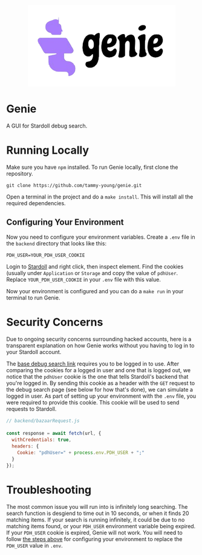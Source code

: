<p align="center">
  <img src="https://github.com/tammy-young/genie/blob/main/frontend/public/genie-logo.png" />
</p>

# Genie
A GUI for Stardoll debug search.

# Running Locally
Make sure you have `npm` installed.
To run Genie locally, first clone the repository.
```
git clone https://github.com/tammy-young/genie.git
```
Open a terminal in the project and do a `make install`. This will install all the required dependencies.

## Configuring Your Environment
Now you need to configure your environment variables. Create a `.env` file in the `backend` directory that looks like this:
```
PDH_USER=YOUR_PDH_USER_COOKIE
```
Login to [Stardoll](http://www.stardoll.com/en/) and right click, then inspect element. Find the cookies (usually under `Application` or `Storage` and copy the value of `pdhUser`. Replace `YOUR_PDH_USER_COOKIE` in your `.env` file with this value.

Now your environment is configured and you can do a `make run` in your terminal to run Genie.

# Security Concerns
Due to ongoing security concerns surrounding hacked accounts, here is a transparent explanation on how Genie works without you having to log in to your Stardoll account.

The [base debug search link](https://www.stardoll.com/en/com/user/getStarBazaar.php?search) requires you to be logged in to use. After comparing the cookies for a logged in user and one that is logged out, we notice that the `pdhUser` cookie is the one that tells Stardoll's backend that you're logged in. By sending this cookie as a header with the `GET` request to the debug search page (see below for how that's done), we can simulate a logged in user. As part of setting up your environment with the `.env` file, you were required to provide this cookie. This cookie will be used to send requests to Stardoll.
```javascript
// backend/bazaarRequest.js

const response = await fetch(url, {
  withCredentials: true,
  headers: {
    Cookie: "pdhUser=" + process.env.PDH_USER + ";"
  }
});
```

# Troubleshooting
The most common issue you will run into is infinitely long searching. The search function is desgiend to time out in 10 seconds, or when it finds 20 matching items. If your search is running infinitely, it could be due to no matching items found, or your `PDH_USER` environment variable being expired. If your `PDH_USER` cookie is expired, Genie will not work. You will need to follow [the steps above](https://github.com/tammy-young/genie?tab=readme-ov-file#configuring-your-environment) for configuring your environment to replace the `PDH_USER` value in `.env`.

